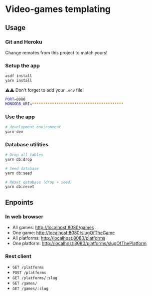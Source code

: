 # Video-games templating

## Usage

### Git and Heroku

Change remotes from this project to match yours!

### Setup the app

```bash
asdf install
yarn install
```

⚠️⚠️ Don't forget to add your `.env` file!

```bash
PORT=8080
MONGODB_URI=*****************************************
```

### Use the app

```bash
# development environment
yarn dev
```

### Database utilities

```bash
# Drop all tables
yarn db:drop

# Seed database
yarn db:seed

# Reset database (drop + seed)
yarn db:reset
```

## Enpoints

### In web browser

- All games: [http://localhost:8080/games](http://localhost:8080/games)
- One game: [http://localhost:8080/slugOfTheGame](http://localhost:8080/games/slugOfTheGame)
- All platforms: [http://localhost:8080/platforms](http://localhost:8080/platforms)
- One platform: [http://localhost:8080/platforms/slugOfThePlatform](http://localhost:8080/platforms/slugOfThePlatform)

### Rest client

- `GET /platforms`
- `POST /platforms`
- `GET /platforms/:slug`
- `GET /games/`
- `GET /games/:slug`
